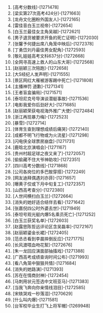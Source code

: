 
1. [高考分数线]-[1271478]
1. [梁实第27次高考424分]-[1271663]
1. [龙舟文化圈粉外国友人]-[1272165]
1. [雷佳音白玉兰视帝]-[1272654]
1. [白玉兰最佳女主角吴越]-[1272621]
1. [男子退货被要求开鱼的死亡证明]-[1272030]
1. [张馨予何捷出席八角笼中映后]-[1272378]
1. [丁勇岱刘丹最佳男女配角]-[1272593]
1. [敬礼娃娃高考文科637分]-[1272668]
1. [全网寻高速上救人的山东大哥]-[1272568]
1. [赵丽颖三次陪跑]-[1272658]
1. [大S经纪人发声明]-[1271555]
1. [景区网红大雁被游客踢中死亡]-[1271808]
1. [主播神罚 道歉]-[1271341]
1. [王者盲盒骗局]-[1271571]
1. [泰坦尼克号导演谈潜艇事故]-[1271536]
1. [电影我爱你后劲好大]-[1271685]
1. [赵丽颖荣获电视海外推广大使]-[1272484]
1. [浙江再现暴力梅]-[1272523]
1. [暴雪]-[1272714]
1. [体育生查到理想成绩后痛哭]-[1272140]
1. [成都不明飞行物或为火流星]-[1271298]
1. [闪电侠全球票房崩盘]-[1271731]
1. [鹿晗北京演唱会]-[1271167]
1. [贵州村超足球之夜又来了]-[1272057]
1. [偷偷藏不住大爷神助攻]-[1272351]
1. [四川高考分数线]-[1271868]
1. [公司各岗位的多巴胺穿搭]-[1272249]
1. [网友迪拜偶遇刘亦菲]-[1271657]
1. [曝黄子佼或下月中旬复工]-[1272357]
1. [山西高考查分]-[1272380]
1. [人世间横扫白玉兰]-[1272664]
1. [消失的她好适合结伴去看]-[1271642]
1. [张嘉倪四公时外婆去世]-[1271949]
1. [泰坦号观光艇内爆5名乘员死亡]-[1271252]
1. [白玉兰获奖名单]-[1272603]
1. [赵露思陈哲远评论区含吴磊率]-[1272167]
1. [赵丽颖鎏金长裙]-[1272405]
1. [范丞丞看到李晨摔倒反应]-[1271775]
1. [长风渡喂血吻花絮]-[1272676]
1. [朱一龙回应演面部抽搐戏]-[1271388]
1. [广西高考成绩查询时间公布]-[1271993]
1. [看八角笼中狠狠共情]-[1271684]
1. [消失的她路演]-[1271393]
1. [苏在在情商封神]-[1272454]
1. [马刺用状元签选中文班亚马]-[1271383]
1. [当我飞奔向你亲情线泪目]-[1272585]
1. [宋轶哭戏一秒落泪]-[1270629]
1. [什么叫内爆]-[1271581]
1. [台军校毕业生打飞上将军帽]-[1269948]